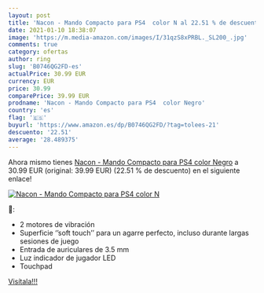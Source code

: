 ```yaml
---
layout: post
title: 'Nacon - Mando Compacto para PS4  color N al 22.51 % de descuento'
date: 2021-01-10 18:38:07
image: 'https://m.media-amazon.com/images/I/31qzS8xPRBL._SL200_.jpg'
comments: true
category: ofertas
author: ring
slug: 'B0746QG2FD-es'
actualPrice: 30.99 EUR
currency: EUR
price: 30.99
comparePrice: 39.99 EUR
prodname: 'Nacon - Mando Compacto para PS4  color Negro'
country: 'es'
flag: '🇪🇸'
buyurl: 'https://www.amazon.es/dp/B0746QG2FD/?tag=tolees-21'
descuento: '22.51'
average: '28.489375'
---
```


Ahora mismo tienes [Nacon - Mando Compacto para PS4  color Negro](https://www.amazon.es/dp/B0746QG2FD/?tag=tolees-21) a 30.99 EUR (original: 39.99 EUR) (22.51 %  de descuento) en el siguiente enlace!

[![Nacon - Mando Compacto para PS4  color N](https://m.media-amazon.com/images/I/31qzS8xPRBL._SL200_.jpg)](https://www.amazon.es/dp/B0746QG2FD/?tag=tolees-21)

🔎:

- 2 motores de vibración
- Superficie ‘’soft touch’’ para un agarre perfecto, incluso durante largas sesiones de juego
- Entrada de auriculares de 3.5 mm
- Luz indicador de jugador LED
- Touchpad

[Visítala!!!](https://www.amazon.es/dp/B0746QG2FD/?tag=tolees-21)
